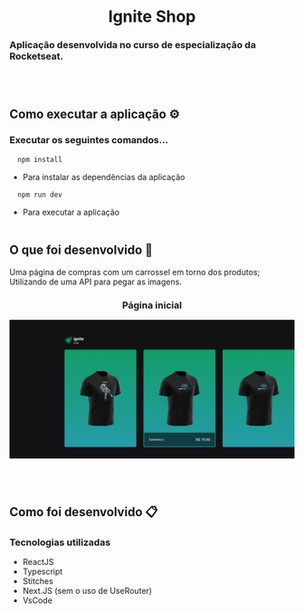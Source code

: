 <h1 align="center">Ignite Shop</h1>




### Aplicação desenvolvida no curso de especialização da Rocketseat.

<br><br>
## Como executar a aplicação ⚙️

### Executar os seguintes comandos...

``` js
  npm install
```
- Para instalar as dependências da aplicação

``` js
  npm run dev
```
- Para executar a aplicação
<br><br>


## O que foi desenvolvido 🚀
Uma página de compras com um carrossel em torno dos produtos; Utilizando de uma API para pegar as imagens.

<h3 align="center">Página inicial</h3>

<img src="./src/assets/img/homepage.png"/>




<br><br>
## Como foi desenvolvido 📋

### Tecnologias utilizadas
- ReactJS
- Typescript
- Stitches
- Next.JS (sem o uso de UseRouter)
- VsCode













